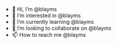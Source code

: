 - 👋 Hi, I’m @blayms
- 👀 I’m interested in @blayms
- 🌱 I’m currently learning @blayms
- 💞️ I’m looking to collaborate on @blayms
- 📫 How to reach me @blayms

<!---
blayms/blayms is a ✨ special ✨ repository because its `README.md` (this file) appears on your GitHub profile.
You can click the Preview link to take a look at your changes.
--->
